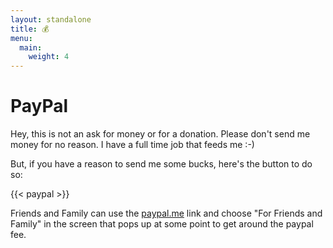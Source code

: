 ```yaml
---
layout: standalone
title: 💰
menu:
  main:
    weight: 4
---
```


# PayPal

Hey, this is not an ask for money or for a donation.
Please don't send me money for no reason.
I have a full time job that feeds me :-)

But, if you have a reason to send me some bucks, here's the button to do so:

{{< paypal >}}

Friends and Family can use the [paypal.me](https://paypal.me/xkpb3) link and choose "For Friends and Family" in the screen that pops up at some point to get around the paypal fee.
